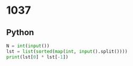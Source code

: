 # 1037

## Python

```python
N = int(input())
lst = list(sorted(map(int, input().split())))
print(lst[0] * lst[-1])
```
